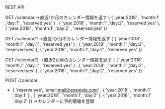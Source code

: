 REST API

GET /calendar
→直近1か月のカレンダー情報を返す
  { { 'year:2018' , 'month:1' ,'day:1' , 'reserved:yes' } , { 'year:2018' , 'month:1' ,'day:2' , 'reserved:yes' }, { 'year:2018' , 'month:1' ,'day:2' , 'reserved:yes' }}

GET /calendar/1
→直近1か月のカレンダー情報を返す
  { { 'year:2018' , 'month:1' ,'day:1' , 'reserved:yes' } , { 'year:2018' , 'month:1' ,'day:2' , 'reserved:yes' }, { 'year:2018' , 'month:1' ,'day:2' , 'reserved:yes' }}

GET /calendar/2
→直近2か月のカレンダー情報を返す
  { { 'year:2018' , 'month:1' ,'day:1' , 'reserved:yes' } , { 'year:2018' , 'month:1' ,'day:2' , 'reserved:yes' }, { 'year:2018' , 'month:1' ,'day:2' , 'reserved:yes' }}

POST /calendar
  + { 'reserve:yes', 'email:mail@example.com' , { 'year:2018' , 'month:1' ,'day:1' } , { 'year:2018' , 'month:1' ,'day:2' }, { 'year:2018' , 'month:1' ,'day:2' }}
→カレンダーに予約情報を登録


